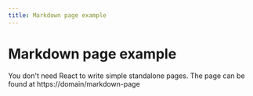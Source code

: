 ```yaml
---
title: Markdown page example
---
```


# Markdown page example

You don't need React to write simple standalone pages.
The page can be found at https://domain/markdown-page